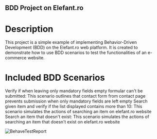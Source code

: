 ## BDD Project on Elefant.ro

# Description
  This project is a simple example of implementing Behavior-Driven Development (BDD) on the Elefant.ro web platform. It is created to demonstrate how to use BDD scenarios to test the functionalities of an e-commerce website.

# Included BDD Scenarios
Verify if when leaving only mandatory fields empty formular can't be submitted: This scenario outlines that contact form from contact page prevents submission when only mandatory fields are left empty 
Search given item and verify if the list displayed contains more than 10: This scenario simulates the actions of searching an item on elefant.ro website
Search an item that doesn't exist: This scenario simulates the actions of searching an item that doesn't exist on elefant.ro website




![BehaveTestReport](https://github.com/Andrada2192/BDD_PROJECT_Elefant/blob/main/BehaveTestReport.jfif)  

